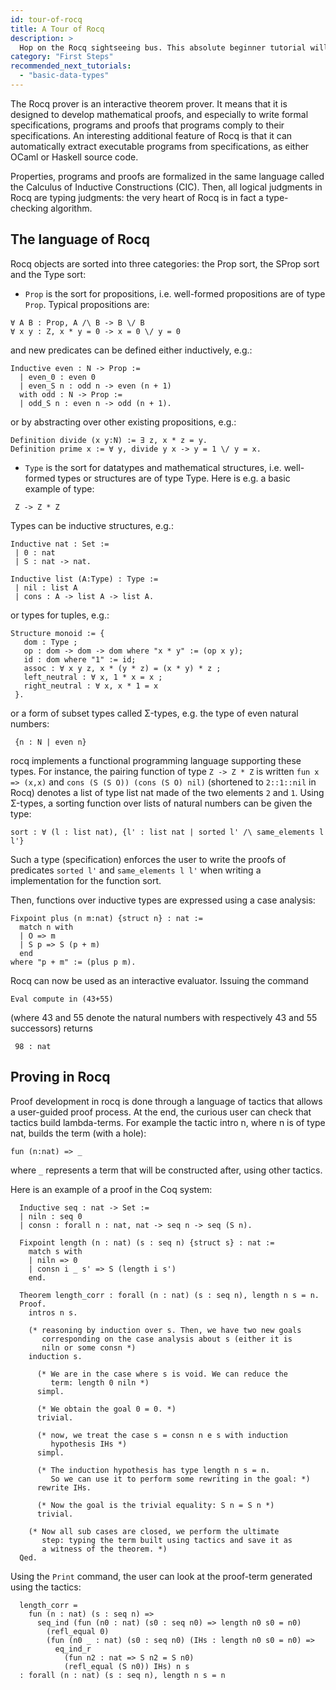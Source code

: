 ```yaml
---
id: tour-of-rocq
title: A Tour of Rocq
description: >
  Hop on the Rocq sightseeing bus. This absolute beginner tutorial will drive you through the marvels and wonders of the Rocq prover. 
category: "First Steps"
recommended_next_tutorials:
  - "basic-data-types"
---
```



The Rocq prover is an interactive theorem prover. It means that it is designed to develop mathematical proofs, and especially to write formal specifications, programs and proofs that programs comply to their specifications. An interesting additional feature of Rocq is that it can automatically extract executable programs from specifications, as either OCaml or Haskell source code.

Properties, programs and proofs are formalized in the same language called the Calculus of Inductive Constructions (CIC). Then, all logical judgments in Rocq are typing judgments: the very heart of Rocq is in fact a type-checking algorithm.

## The language of Rocq

Rocq objects are sorted into three categories: the Prop sort, the SProp sort and the Type sort:


- `Prop` is the sort for propositions, i.e. well-formed propositions are of type `Prop`. Typical propositions are:

```rocq
∀ A B : Prop, A /\ B -> B \/ B
∀ x y : Z, x * y = 0 -> x = 0 \/ y = 0
```

and new predicates can be defined either inductively, e.g.:

```rocq
Inductive even : N -> Prop :=
  | even_0 : even 0
  | even_S n : odd n -> even (n + 1)
  with odd : N -> Prop :=
  | odd_S n : even n -> odd (n + 1).
```

or by abstracting over other existing propositions, e.g.:

```rocq
Definition divide (x y:N) := ∃ z, x * z = y.
Definition prime x := ∀ y, divide y x -> y = 1 \/ y = x.
```

- `Type` is the sort for datatypes and mathematical structures, i.e. well-formed types or structures are of type Type. Here is e.g. a basic example of type:

```rocq
 Z -> Z * Z
 ```

 Types can be inductive structures, e.g.:

 ```rocq
Inductive nat : Set :=
  | 0 : nat
  | S : nat -> nat.

Inductive list (A:Type) : Type :=
  | nil : list A
  | cons : A -> list A -> list A.
 ```

 or types for tuples, e.g.:

 ```rocq
Structure monoid := { 
    dom : Type ; 
    op : dom -> dom -> dom where "x * y" := (op x y); 
    id : dom where "1" := id; 
    assoc : ∀ x y z, x * (y * z) = (x * y) * z ; 
    left_neutral : ∀ x, 1 * x = x ;
    right_neutral : ∀ x, x * 1 = x 
  }.
 ```

 or a form of subset types called Σ-types, e.g. the type of even natural numbers:

```rocq
 {n : N | even n}
```

rocq implements a functional programming language supporting these types. For instance, the pairing function of type `Z -> Z * Z` is written `fun x => (x,x)` and `cons (S (S O)) (cons (S O) nil)` (shortened to `2::1::nil` in Rocq) denotes a list of type list nat made of the two elements `2` and `1`.
Using Σ-types, a sorting function over lists of natural numbers can be given the type:
```rocq
sort : ∀ (l : list nat), {l' : list nat | sorted l' /\ same_elements l l'}
```

Such a type (specification) enforces the user to write the proofs of predicates `sorted l'` and `same_elements l l'` when writing a implementation for the function sort.

Then, functions over inductive types are expressed using a case analysis:

```rocq
Fixpoint plus (n m:nat) {struct n} : nat :=
  match n with
  | O => m
  | S p => S (p + m)
  end
where "p + m" := (plus p m).
```

Rocq can now be used as an interactive evaluator. Issuing the command

```rocq
Eval compute in (43+55)
```

(where 43 and 55 denote the natural numbers with respectively 43 and 55 successors) returns

```rocq
 98 : nat
 ```

 ## Proving in Rocq

Proof development in rocq is done through a language of tactics that allows a user-guided proof process. At the end, the curious user can check that tactics build lambda-terms. For example the tactic intro n, where n is of type nat, builds the term (with a hole):

```rocq
fun (n:nat) => _ 
```

where `_` represents a term that will be constructed after, using other tactics.

Here is an example of a proof in the Coq system:

```rocq
  Inductive seq : nat -> Set :=
  | niln : seq 0
  | consn : forall n : nat, nat -> seq n -> seq (S n).

  Fixpoint length (n : nat) (s : seq n) {struct s} : nat := 
    match s with
    | niln => 0
    | consn i _ s' => S (length i s')
    end.

  Theorem length_corr : forall (n : nat) (s : seq n), length n s = n.
  Proof.
    intros n s.

    (* reasoning by induction over s. Then, we have two new goals
       corresponding on the case analysis about s (either it is 
       niln or some consn *)
    induction s.

      (* We are in the case where s is void. We can reduce the 
         term: length 0 niln *)
      simpl. 

      (* We obtain the goal 0 = 0. *)
      trivial.

      (* now, we treat the case s = consn n e s with induction 
         hypothesis IHs *)
      simpl. 

      (* The induction hypothesis has type length n s = n. 
         So we can use it to perform some rewriting in the goal: *)
      rewrite IHs. 

      (* Now the goal is the trivial equality: S n = S n *)
      trivial.

    (* Now all sub cases are closed, we perform the ultimate
       step: typing the term built using tactics and save it as
       a witness of the theorem. *)
  Qed.	  
```

Using the `Print` command, the user can look at the proof-term generated using the tactics:
```rocq
  length_corr =
    fun (n : nat) (s : seq n) =>
      seq_ind (fun (n0 : nat) (s0 : seq n0) => length n0 s0 = n0) 
        (refl_equal 0)
        (fun (n0 _ : nat) (s0 : seq n0) (IHs : length n0 s0 = n0) =>
          eq_ind_r 
            (fun n2 : nat => S n2 = S n0) 
            (refl_equal (S n0)) IHs) n s
  : forall (n : nat) (s : seq n), length n s = n
```